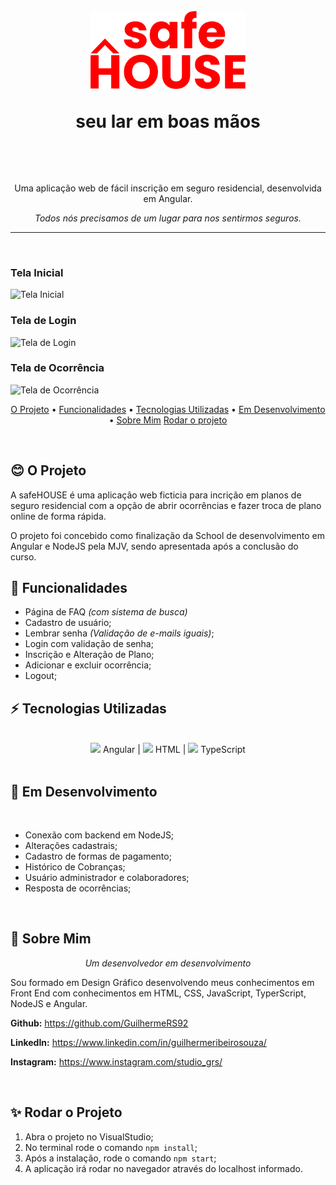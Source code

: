 <h1 align="center">
    <br>
    <img src="https://github.com/GuilhermeRS92/safeHouse-MJVSchool-FinalProject/blob/master/src/assets/logo_vertical.png?raw=true" alt="safeHOUSE" height="125">
    <p>seu lar em boas mãos</p>
    <br>
</h1>

<p align="center">Uma aplicação web de fácil inscrição em seguro residencial, desenvolvida em Angular.</p>

<!-- <p align="center">A web aplication to easily subscribe to home insurance, developded in Angular.</p> -->

<p align="center"><i>Todos nós precisamos de um lugar para nos sentirmos seguros.</i></p>

<!-- <p align="center"><i>We all need somewhere where we feel safe</i></p> -->

<hr>
<br>

### **Tela Inicial**
<img src="https://github.com/GuilhermeRS92/safeHouse-MJVSchool-FinalProject/blob/master/src/assets/01-pagina-inicial.gif?raw=true" alt="Tela Inicial" width="100px">

### **Tela de Login**
<img src="https://github.com/GuilhermeRS92/safeHouse-MJVSchool-FinalProject/blob/master/src/assets/02-login.gif?raw=true" alt="Tela de Login" width="100px">

### **Tela de Ocorrência**
<img src="https://github.com/GuilhermeRS92/safeHouse-MJVSchool-FinalProject/blob/master/src/assets/03-ocorrencia.gif?raw=true" alt="Tela de Ocorrência" width="100px">

<br>

<p align="center">
  <a href="#blush-o-projeto">O Projeto</a> •
  <a href="#dizzy-funcionalidades">Funcionalidades</a> •
  <a href="#zap-tecnologias-utilizadas">Tecnologias Utilizadas</a> •
  <a href="#tophat-em-desenvolvimento">Em Desenvolvimento</a> •
  <a href="#art-sobre-mim">Sobre Mim</a>
  <a href="#sparkles-rodar-o-projeto">Rodar o projeto</a>
</p>
<br>
<!-- <p align="center">
  <a href="#blush-the-project">The Project</a> •
  <a href="#dizzy-functionalities">Functionalities</a> •
  <a href="#zap-tech-stack">Tech Stack</a> •
  <a href="#tophat-in-development">In Development</a> •
  <a href="#art-about-me">About Me</a>
</p> -->

## :blush: **O Projeto**

A safeHOUSE é uma aplicação web ficticia para incrição em planos de seguro residencial com a opção de abrir ocorrências e fazer troca de plano online de forma rápida.

O projeto foi concebido como finalização da School de desenvolvimento em Angular e NodeJS pela MJV, sendo apresentada após a conclusão do curso.

## :dizzy: **Funcionalidades**

- Página de FAQ <i>(com sistema de busca)</i>
- Cadastro de usuário;
- Lembrar senha <i>(Validação de e-mails iguais)</i>;
- Login com validação de senha;
- Inscrição e Alteração de Plano;
- Adicionar e excluir ocorrência;
- Logout;

## :zap: **Tecnologias Utilizadas**
<br>
<div align="center">
<img src="https://cdn.jsdelivr.net/gh/devicons/devicon/icons/angularjs/angularjs-original.svg" width="50px"> Angular |
<img src="https://cdn.jsdelivr.net/gh/devicons/devicon/icons/html5/html5-original.svg" width="50px"> HTML | 
<img src="https://cdn.jsdelivr.net/gh/devicons/devicon/icons/typescript/typescript-original.svg" width="50px"> TypeScript
</div>
<br>

## :tophat: **Em Desenvolvimento**

<br>

- Conexão com backend em NodeJS;
- Alterações cadastrais;
- Cadastro de formas de pagamento;
- Histórico de Cobranças;
- Usuário administrador e colaboradores;
- Resposta de ocorrências;

<br>

## :art: **Sobre Mim**

<p align="center"><i>Um desenvolvedor em desenvolvimento</i></p>

Sou formado em Design Gráfico desenvolvendo meus conhecimentos em Front End com conhecimentos em HTML, CSS, JavaScript, TyperScript, NodeJS e Angular.

<strong>Github:</strong> https://github.com/GuilhermeRS92

<strong>LinkedIn:</strong> https://www.linkedin.com/in/guilhermeribeirosouza/

<strong>Instagram:</strong> https://www.instagram.com/studio_grs/

<br>

## :sparkles: **Rodar o Projeto**

1. Abra o projeto no VisualStudio;
2. No terminal rode o comando `npm install`;
3. Após a instalação, rode o comando `npm start`;
4. A aplicação irá rodar no navegador através do localhost informado.

<!-- # SafeHouseMJV

This project was generated with [Angular CLI](https://github.com/angular/angular-cli) version 13.2.4.

## Development server

Run `ng serve` for a dev server. Navigate to `http://localhost:4200/`. The app will automatically reload if you change any of the source files.

## Code scaffolding

Run `ng generate component component-name` to generate a new component. You can also use `ng generate directive|pipe|service|class|guard|interface|enum|module`.

## Build

Run `ng build` to build the project. The build artifacts will be stored in the `dist/` directory.

## Running unit tests

Run `ng test` to execute the unit tests via [Karma](https://karma-runner.github.io).

## Running end-to-end tests

Run `ng e2e` to execute the end-to-end tests via a platform of your choice. To use this command, you need to first add a package that implements end-to-end testing capabilities.

## Further help

To get more help on the Angular CLI use `ng help` or go check out the [Angular CLI Overview and Command Reference](https://angular.io/cli) page.
 -->